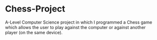# Chess-Project
A-Level Computer Science project in which I programmed a Chess game which allows the user to play against the computer or against another player (on the same device).
